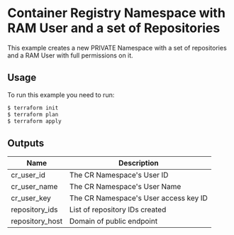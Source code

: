 # Container Registry Namespace with RAM User and a set of Repositories
This example creates a new PRIVATE Namespace with a set of repositories and a RAM User with full permissions on it.


## Usage
To run this example you need to run:

```bash
$ terraform init
$ terraform plan
$ terraform apply
```


## Outputs
| Name | Description |
|------|-------------|
| cr_user_id | The CR Namespace's User ID |
| cr_user_name | The CR Namespace's User Name |
| cr_user_key | The CR Namespace's User access key ID |
| repository_ids | List of repository IDs created |
| repository_host | Domain of public endpoint |
